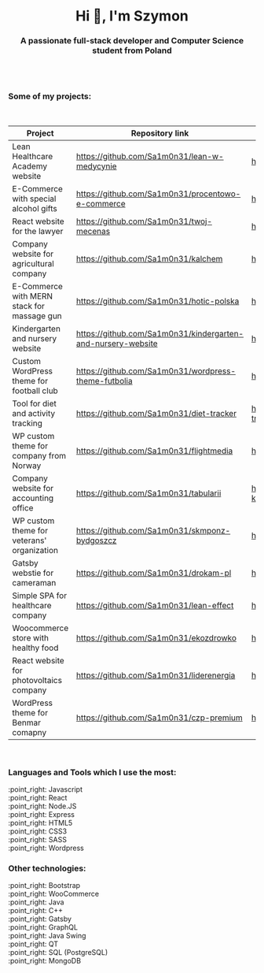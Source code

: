<h1 align="center">Hi 👋, I'm Szymon</h1>
<h3 align="center">A passionate full-stack developer and Computer Science student from Poland</h3>

<br/>
<br/>
<h3>Some of my projects:</h3>
<br/>

| Project                                  | Repository link                                      | Website                   |
|------------------------------------------|------------------------------------------------------|---------------------------|
| Lean Healthcare Academy website          | https://github.com/Sa1m0n31/lean-w-medycynie         | https://leanwmedycynie.pl |
| E-Commerce with special alcohol gifts    | https://github.com/Sa1m0n31/procentowo-e-commerce    | https://procentowo.com    |
| React website for the lawyer             | https://github.com/Sa1m0n31/twoj-mecenas             | https://twojmecenas.pl    |
| Company website for agricultural company | https://github.com/Sa1m0n31/kalchem                  | https://kalchem.com.pl    |
| E-Commerce with MERN stack for massage gun    | https://github.com/Sa1m0n31/hotic-polska    | https://hotic-polska.pl    |
| Kindergarten and nursery website  | https://github.com/Sa1m0n31/kindergarten-and-nursery-website                  | https://przedszkoleswarzedz.pl    |
| Custom WordPress theme for football club | https://github.com/Sa1m0n31/wordpress-theme-futbolia | https://futbolia.pl       |
| Tool for diet and activity tracking      | https://github.com/Sa1m0n31/diet-tracker             | http://diet-tracker.szymonburak.pl    |
| WP custom theme for company from Norway  | https://github.com/Sa1m0n31/flightmedia              | https://flightmedia.no    |
| Company website for accounting office    | https://github.com/Sa1m0n31/tabularii                | https://tabularii-ksiegowosc.pl/    |
| WP custom theme for veterans' organization  | https://github.com/Sa1m0n31/skmponz-bydgoszcz     | https://skmponz.bydgoszcz.pl/    |
| Gatsby webstie for cameraman             | https://github.com/Sa1m0n31/drokam-pl     | https://drokam-studio.pl    |
| Simple SPA for healthcare company        | https://github.com/Sa1m0n31/lean-effect     | http://leaneffect.pl    |
| Woocommerce store with healthy food       | https://github.com/Sa1m0n31/ekozdrowko     | https://ekozdrowko.pl    |
| React website for photovoltaics company       | https://github.com/Sa1m0n31/liderenergia     | https://liderenergia.pl    |
| WordPress theme for Benmar comapny       | https://github.com/Sa1m0n31/czp-premium     | https://czppremium.pl    |

<br/>

<h3 align="left">Languages and Tools which I use the most:</h3>
:point_right: Javascript<br/>
:point_right: React<br/>
:point_right: Node.JS<br/>
:point_right: Express<br/>
:point_right: HTML5<br/>
:point_right: CSS3<br/>
:point_right: SASS<br/>
:point_right: Wordpress<br/>

<h3 align="left">Other technologies:</h3>
:point_right: Bootstrap<br/>
:point_right: WooCommerce<br/>
:point_right: Java<br/>
:point_right: C++<br/>
:point_right: Gatsby<br/>
:point_right: GraphQL<br/>
:point_right: Java Swing<br/>
:point_right: QT<br/>
:point_right: SQL (PostgreSQL)<br/>
:point_right: MongoDB<br/>
